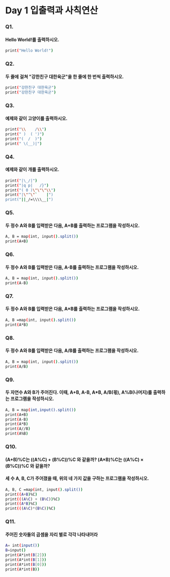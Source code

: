 # Day 1 입출력과 사칙연산

### Q1.
#### Hello World!를 출력하시오.
``` bash
print("Hello World!")
```

### Q2. 
#### 두 줄에 걸쳐 "강한친구 대한육군"을 한 줄에 한 번씩 출력하시오.
``` bash
print("강한친구 대한육군")
print("강한친구 대한육군")
```

### Q3.
#### 예제와 같이 고양이를 출력하시오.
``` bash
print("\\    /\\")
print(" )  ( ')")
print("(  /  )")
print(" \(__)|")
```

### Q4.
#### 예제와 같이 개를 출력하시오.
``` bash
print("|\_/|")
print("|q p|   /}")
print("( 0 )\"\"\"\\")
print("|\"^\"`    |")
print("||_/=\\\\__|")
```

### Q5.
#### 두 정수 A와 B를 입력받은 다음, A+B를 출력하는 프로그램을 작성하시오.
``` bash
A, B = map(int, input().split())
print(A+B)
```

### Q6.
#### 두 정수 A와 B를 입력받은 다음, A-B를 출력하는 프로그램을 작성하시오.
``` bash
A, B = map(int, input().split())
print(A-B)
```

### Q7.
#### 두 정수 A와 B를 입력받은 다음, A×B를 출력하는 프로그램을 작성하시오.
``` bash
A, B =map(int, input().split())
print(A*B)
```

### Q8.
#### 두 정수 A와 B를 입력받은 다음, A/B를 출력하는 프로그램을 작성하시오.
``` bash
A, B = map(int, input().split())
print(A/B)
```

### Q9.
#### 두 자연수 A와 B가 주어진다. 이때, A+B, A-B, A*B, A/B(몫), A%B(나머지)를 출력하는 프로그램을 작성하시오. 
``` bash
A, B = map(int,input().split())
print(A+B)
print(A-B)
print(A*B)
print(A//B)
print(A%B)
```

### Q10.
#### (A+B)%C는 ((A%C) + (B%C))%C 와 같을까? (A×B)%C는 ((A%C) × (B%C))%C 와 같을까?
#### 세 수 A, B, C가 주어졌을 때, 위의 네 가지 값을 구하는 프로그램을 작성하시오.
``` bash
A, B, C =map(int, input().split())
print((A+B)%C)
print(((A%C) + (B%C))%C)
print((A*B)%C)
print(((A%C)*(B%C))%C)
```

### Q11.
#### 주어진 숫자들의 곱셈을 자리 별로 각각 나타내어라
``` bash
A= int(input())
B=input()
print(A*int(B[2]))
print(A*int(B[1]))
print(A*int(B[0]))
print(A*int(B))
```

